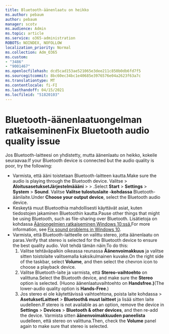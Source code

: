 ```yaml
---
title: Bluetooth-äänenlaatu on heikko
ms.author: pebaum
author: pebaum
manager: scotv
ms.audience: Admin
ms.topic: article
ms.service: o365-administration
ROBOTS: NOINDEX, NOFOLLOW
localization_priority: Normal
ms.collection: Adm_O365
ms.custom:
- "3486"
- "9001467"
ms.openlocfilehash: dcd5cad153ae521065e3dee211c850b0db6fd7f5
ms.sourcegitcommit: 8bc60ec34bc1e40685e3976576e04a2623f63a7c
ms.translationtype: MT
ms.contentlocale: fi-FI
ms.lasthandoff: 04/15/2021
ms.locfileid: "51820103"
---
```

# <a name="fix-bluetooth-audio-quality-issue"></a><span data-ttu-id="aea81-102">Bluetooth-äänenlaatuongelman ratkaiseminen</span><span class="sxs-lookup"><span data-stu-id="aea81-102">Fix Bluetooth audio quality issue</span></span>

<span data-ttu-id="aea81-103">Jos Bluetooth-laitteesi on yhdistetty, mutta äänenlaatu on heikko, kokeile seuraavaa:</span><span class="sxs-lookup"><span data-stu-id="aea81-103">If your Bluetooth device is connected but the audio quality is poor, try the following:</span></span>

- <span data-ttu-id="aea81-104">Varmista, että ääni toistetaan Bluetooth-laitteen kautta.</span><span class="sxs-lookup"><span data-stu-id="aea81-104">Make sure the audio is playing through the Bluetooth device.</span></span> <span data-ttu-id="aea81-105">Valitse   >  **AloitusasetuksetJärjestelmäääni**  >    >  .</span><span class="sxs-lookup"><span data-stu-id="aea81-105">Select **Start** > **Settings** > **System** > **Sound**.</span></span> <span data-ttu-id="aea81-106">Valitse **Valitse tulostuslaite -kohdassa** Bluetooth-äänilaite.</span><span class="sxs-lookup"><span data-stu-id="aea81-106">Under **Choose your output device**, select the Bluetooth audio device.</span></span>
- <span data-ttu-id="aea81-107">Keskeytä muut Bluetoothia mahdollisesti käyttävät asiat, kuten tiedostojen jakaminen Bluetoothin kautta.</span><span class="sxs-lookup"><span data-stu-id="aea81-107">Pause other things that might be using Bluetooth, such as file-sharing over Bluetooth.</span></span> <span data-ttu-id="aea81-108">Lisätietoja on kohdassa [Ääniongelmien ratkaiseminen Windows 10:ssä.](https://support.microsoft.com/help/4520288/windows-10-fix-sound-problems)</span><span class="sxs-lookup"><span data-stu-id="aea81-108">For more information, see [Fix sound problems in Windows 10](https://support.microsoft.com/help/4520288/windows-10-fix-sound-problems).</span></span>
- <span data-ttu-id="aea81-109">Varmista, että Bluetooth-laitteelle on valittu stereo, jotta äänenlaatu on paras.</span><span class="sxs-lookup"><span data-stu-id="aea81-109">Verify that stereo is selected for the Bluetooth device to ensure the best quality audio.</span></span> <span data-ttu-id="aea81-110">Voit tehdä tämän näin:</span><span class="sxs-lookup"><span data-stu-id="aea81-110">To do this:</span></span> 
    1. <span data-ttu-id="aea81-111">Valitse tehtäväpalkin oikeassa reunassa **Äänenvoimakkuus** ja valitse sitten toistolaite valitsemalla kaksikulmainen kuvake.</span><span class="sxs-lookup"><span data-stu-id="aea81-111">On the right side of the taskbar, select **Volume**, and then select the chevron icon to choose a playback device.</span></span>
    2. <span data-ttu-id="aea81-112">Valitse Bluetooth-laite ja varmista, että **Stereo-vaihtoehto** on valittuna.</span><span class="sxs-lookup"><span data-stu-id="aea81-112">Select the Bluetooth device, and make sure the **Stereo** option is selected.</span></span> <span data-ttu-id="aea81-113">(Huono äänenlaatuvaihtoehto on **Handsfree.)**</span><span class="sxs-lookup"><span data-stu-id="aea81-113">(The lower-audio quality option is **Hands-Free**.)</span></span>
    3. <span data-ttu-id="aea81-114">Jos stereo ei ole käytettävissä vaihtoehtona, poista laite kohdassa  >  **AsetuksetLaitteet**  >  **Bluetooth& muut laitteet** ja lisää sitten laite uudelleen.</span><span class="sxs-lookup"><span data-stu-id="aea81-114">If stereo is not available as an option, remove the device in **Settings** > **Devices** > **Bluetooth & other devices**, and then re-add the device.</span></span> <span data-ttu-id="aea81-115">Varmista sitten **äänenvoimakkuuden paneelista** uudelleen, että stereo on valittuna.</span><span class="sxs-lookup"><span data-stu-id="aea81-115">Then, check the **Volume** panel again to make sure that stereo is selected.</span></span>

